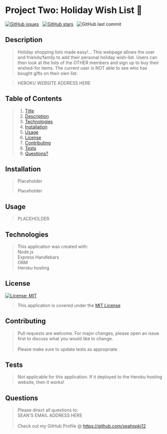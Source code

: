 # Project Two: Holiday Wish List :gift:

[![GitHub issues](https://img.shields.io/github/issues/seanhopki12/project_two?style=for-the-badge)](https://github.com/seanhopki12/project_two/issues) &nbsp;
[![GitHub stars](https://img.shields.io/github/stars/seanhopki12/project_two?style=for-the-badge)](https://github.com/seanhopki12/project_two/stargazers) &nbsp;
![GitHub last commit](https://img.shields.io/github/last-commit/seanhopki12/project_two?style=for-the-badge)  
  
## Description
>Holiday shopping lists made easy!... This webpage allows the user and friends/family to add their personal holiday wish-list. Users can then look at the lists of the OTHER members and sign up to buy their wished-for items. The current user is NOT able to see who has bought gifts on their own list.  

>HEROKU WEBSITE ADDRESS HERE  

>
  
## Table of Contents
>1. [Title](#Title)
>2. [Description](#Description)
>3. [Technologies](#Technologies)
>4. [Installation](#Installation)
>5. [Usage](#Usage)
>6. [License](#License)
>7. [Contributing](#Contributing)
>8. [Tests](#Tests)
>9. [Questions?](#Questions?)
  
## Installation
>Placeholder  
>  
>Placeholder  
  
## Usage
>PLACEHOLDER  

## Technologies
>This application was created with:  
> Node.js  
> Express 
> Handlebars  
> ORM  
> Heroku hosting  
  
## License
[![License: MIT](https://img.shields.io/badge/License-MIT-blue.svg)](https://opensource.org/licenses/MIT)
>This application is covered under the [MIT License](https://opensource.org/licenses/MIT)
  
## Contributing
>Pull requests are welcome. For major changes, please open an issue first to discuss what you would like to change.<br/><br/>
>Please make sure to update tests as appropriate.  

## Tests
>Not applicable for this application. If it deployed to the Heroku hosting website, then it works!  

  
## Questions  
>Please direct all questions to:  
>SEAN'S EMAIL ADDRESS HERE<br/>  
>Check out my GitHub Profile @ https://github.com/seahopki12
